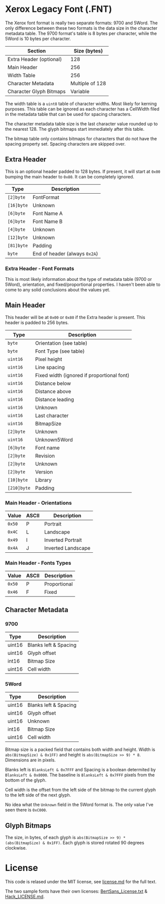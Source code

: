 # Xerox Legacy Font (.FNT)

The Xerox font format is really two separate formats: 9700 and 5Word.  The only
difference between these two formats is the data size in the character metadata
table.  The 9700 format's table is 8 bytes per character, while the 5Word is 10
bytes per character.

| Section | Size (bytes) |
| ----------- | ------ |
| Extra Header (optional)   | 128 |
| Main Header               | 256 |
| Width Table               | 256 |
| Character Metadata        | Multiple of 128 |
| Character Glyph Bitmaps   | Variable        |

The width table is a `uint8` table of character widths.  Most likely for
kerning purposes.  This table can be ignored as each character has a CellWidth
filed in the metadata table that can be used for spacing characters.

The character metadata table size is the last character value rounded up to the
nearest 128.  The glyph bitmaps start immediately after this table.

The bitmap table only contains bitmaps for characters that do not have the
spacing property set.  Spacing characters are skipped over.

## Extra Header

This is an optional header padded to 128 bytes.  If present, it will start at
`0x00` bumping the main header to `0x80`.  It can be completely ignored.

| Type       | Description  |
| ---------- | ------------ |
| `[2]byte`  | FontFormat   |
| `[16]byte` | Unknown      |
| `[6]byte`  | Font Name A  |
| `[6]byte`  | Font Name B  |
| `[4]byte`  | Unknown      |
| `[12]byte` | Unknown      |
| `[81]byte` | Padding      |
| `byte`     | End of header (always `0x2A`) |

### Extra Header - Font Formats

This is most likely information about the type of metadata table (9700 or
5Word), orientation, and fixed/proportional properties.  I haven't been able to
come to any solid conclusions about the values yet.

## Main Header

This header will be at `0x00` or `0x80` if the Extra header is present.  This
header is padded to 256 bytes.

| Type      | Description |
| --------- | -------- |
| `byte`      | Orientation (see table) |
| `byte`      | Font Type (see table)   |
| `uint16`    | Pixel height            |
| `uint16`    | Line spacing            |
| `uint16`    | Fixed width (ignored if proportional font) |
| `uint16`    | Distance below   |
| `uint16`    | Distance above   |
| `uint16`    | Distance leading |
| `uint16`    | Unknown          |
| `uint16`    | Last character   |
| `uint16`    | BitmapSize       |
| `[2]byte`   | Unknown          |
| `uint16`    | Unknown5Word     |
| `[6]byte`   | Font name        |
| `[2]byte`   | Revision         |
| `[2]byte`   | Unknown          |
| `[2]byte`   | Version          |
| `[10]byte`  | Library          |
| `[210]byte` | Padding          |

### Main Header - Orientations

| Value    | ASCII | Description |
| -------- | ----- | -------- |
| `0x50`   | P     | Portrait           |
| `0x4C`   | L     | Landscape          |
| `0x49`   | I     | Inverted Portrait  |
| `0x4A`   | J     | Inverted Landscape |

### Main Header - Fonts Types

| Value    | ASCII | Description  |
| -------- | ----- | --------     |
| `0x50`   | P     | Proportional |
| `0x46`   | F     | Fixed        |

## Character Metadata

### 9700

| Type      | Description |
| --------- | -------- |
| uint16 | Blanks left & Spacing |
| uint16 | Glyph offset |
| int16  | Bitmap Size |
| uint16 | Cell width |

### 5Word

| Type      | Description |
| --------- | -------- |
| uint16 | Blanks left & Spacing |
| uint16 | Glyph offset |
| uint16 | Unknown |
| int16  | Bitmap Size |
| uint16 | Cell width |

Bitmap size is a packed field that contains both width and height.  Width is
`abs(BitmapSize) & 0x1FF)` and height is `abs(BitmapSize >> 9) * 8`.  Dimensions
are in pixels.

Blanks left is `BlanksLeft & 0x7FFF` and Spacing is a boolean determited by
`BlanksLeft & 0x8000`.  The baseline is `BlanksLeft & 0x7FFF` pixels from the
bottom of the glyph.

Cell width is the offset from the left side of the bitmap to the current glyph
to the left side of the next glyph.

No idea what the `Unknown` field in the 5Word format is.  The only value I've
seen there is `0xC000`.

## Glyph Bitmaps

The size, in bytes, of each glyph is `abs(BitmapSize >> 9) *
(abs(BitmapSize) & 0x1FF)`.  Each glyph is stored rotated 90 degrees clockwise.

# License

This code is relased under the MIT license, see [license.md](license.md) for the full text.

The two sample fonts have their own licenses:
[BertSans_License.txt](sample-fonts/ttf/BertSans_License.txt) &
[Hack_LICENSE.md](sample-fonts/ttf/Hack_LICENSE.md).
